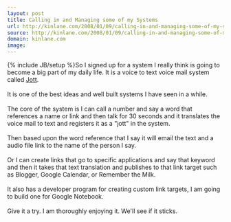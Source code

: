 ```yaml
---
layout: post
title: Calling in and Managing some of my Systems
url: http://kinlane.com/2008/01/09/calling-in-and-managing-some-of-my-systems/
source: http://kinlane.com/2008/01/09/calling-in-and-managing-some-of-my-systems/
domain: kinlane.com
image: 
---
```

{% include JB/setup %}So I signed up for a system I really think is going to become a big part of my daily life. It is a voice to text voice mail system called <a href="http://www.jott.com/">Jott</a>.<br />
<br />
It is one of the best ideas and well built systems I have seen in a while.<br />
<br />
The core of the system is I can call a number and say a word that references a name or link and then talk for 30 seconds and it translates the voice mail to text and registers it as a "jott" in the system.<br />
<br />
Then based upon the word reference that I say it will email the text and a audio file link to the name of the person I say.<br />
<br />
Or I can create links that go to specific applications and say that keyword and then it takes that text translation and publishes to that link target such as Blogger, Google Calendar, or Remember the Milk.<br />
<br />
It also has a developer program for creating custom link targets, I am going to build one for Google Notebook.<br />
<br />
Give it a try. I am thoroughly enjoying it. We'll see if it sticks.